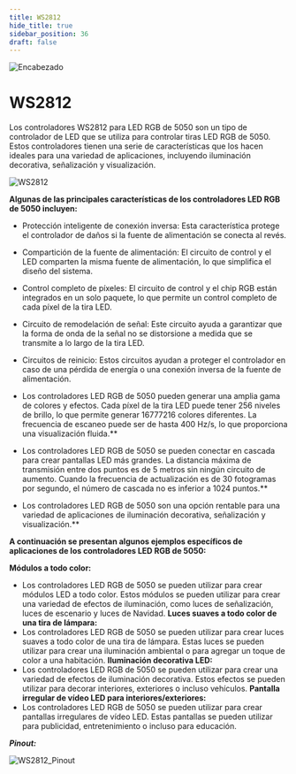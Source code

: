 ```yaml
---
title: WS2812
hide_title: true
sidebar_position: 36
draft: false
---
```

![Encabezado](https://firebasestorage.googleapis.com/v0/b/modulo-b3e1a.appspot.com/o/General%2Fimagenes%2Flogo%20sena%202.png?alt=media&token=f8400ade-f50e-4175-8ff1-d69a8bc9a180&_gl=1*1b8f15f*_ga*MTE3MTQwMjUxOS4xNjk2MjYzMDI3*_ga_CW55HF8NVT*MTY5NjI3NDM1NS4yLjEuMTY5NjI3NTE4My4zMS4wLjA.)

# **WS2812**

Los controladores WS2812 para LED RGB de 5050 son un tipo de controlador de LED que se utiliza para controlar tiras LED RGB de 5050. Estos controladores tienen una serie de características que los hacen ideales para una variedad de aplicaciones, incluyendo iluminación decorativa, señalización y visualización.

![WS2812](https://firebasestorage.googleapis.com/v0/b/modulo-b3e1a.appspot.com/o/General%2Fimagenes%2FRepositorio%2FWS2812.webp?alt=media&token=5e2ce2a6-32c7-477b-b4c8-cc08e570c8ac)


**Algunas de las principales características de los controladores LED RGB de 5050 incluyen:**

* Protección inteligente de conexión inversa: Esta característica protege el controlador de daños si la fuente de alimentación se conecta al revés.
* Compartición de la fuente de alimentación: El circuito de control y el LED comparten la misma fuente de alimentación, lo que simplifica el diseño del sistema.
* Control completo de píxeles: El circuito de control y el chip RGB están integrados en un solo paquete, lo que permite un control completo de cada píxel de la tira LED.
* Circuito de remodelación de señal: Este circuito ayuda a garantizar que la forma de onda de la señal no se distorsione a medida que se transmite a lo largo de la tira LED.
* Circuitos de reinicio: Estos circuitos ayudan a proteger el controlador en caso de una pérdida de energía o una conexión inversa de la fuente de alimentación.

* Los controladores LED RGB de 5050 pueden generar una amplia gama de colores y efectos. Cada píxel de la tira LED puede tener 256 niveles de brillo, lo que permite generar 16777216 colores diferentes. La frecuencia de escaneo puede ser de hasta 400 Hz/s, lo que proporciona una visualización fluida.**

* Los controladores LED RGB de 5050 se pueden conectar en cascada para crear pantallas LED más grandes. La distancia máxima de transmisión entre dos puntos es de 5 metros sin ningún circuito de aumento. Cuando la frecuencia de actualización es de 30 fotogramas por segundo, el número de cascada no es inferior a 1024 puntos.**

* Los controladores LED RGB de 5050 son una opción rentable para una variedad de aplicaciones de iluminación decorativa, señalización y visualización.**

**A continuación se presentan algunos ejemplos específicos de aplicaciones de los controladores LED RGB de 5050:**

**Módulos a todo color:** 
- Los controladores LED RGB de 5050 se pueden utilizar para crear módulos LED a todo color. Estos módulos se pueden utilizar para crear una variedad de efectos de iluminación, como luces de señalización, luces de escenario y luces de Navidad.
**Luces suaves a todo color de una tira de lámpara:** 
- Los controladores LED RGB de 5050 se pueden utilizar para crear luces suaves a todo color de una tira de lámpara. Estas luces se pueden utilizar para crear una iluminación ambiental o para agregar un toque de color a una habitación.
**Iluminación decorativa LED:** 
- Los controladores LED RGB de 5050 se pueden utilizar para crear una variedad de efectos de iluminación decorativa. Estos efectos se pueden utilizar para decorar interiores, exteriores o incluso vehículos.
**Pantalla irregular de vídeo LED para interiores/exteriores:** 
- Los controladores LED RGB de 5050 se pueden utilizar para crear pantallas irregulares de vídeo LED. Estas pantallas se pueden utilizar para publicidad, entretenimiento o incluso para educación.

***Pinout:***

![WS2812_Pinout](https://firebasestorage.googleapis.com/v0/b/modulo-b3e1a.appspot.com/o/General%2Fimagenes%2FRepositorio%2FWS2812pinout.jpg?alt=media&token=7a3218bb-16d7-44c4-b2e9-5f95a0aa0e4b)

